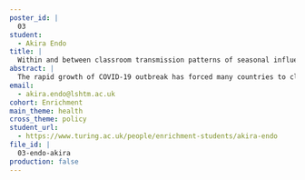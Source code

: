 ```yaml
---
poster_id: |
  03
student:
  - Akira Endo
title: |
  Within and between classroom transmission patterns of seasonal influenza inform management of COVID-19 in schools
abstract: |
  The rapid growth of COVID-19 outbreak has forced many countries to close schools to prevent the spread of the disease among students. Although this may have been necessary to mitigate the initial impact of the epidemic, extended school closures can cause detrimental effects on both students and their households, and now some countries including the UK have been planning to reopen schools. Such policies need be accompanied by a strategy to minimise the risk of school outbreaks, however, the transmission dynamics within students, e.g. how students may transmit the disease within and between classes is not well known. As a result, it is uncertain whether the currently discussed measures, including reducing classes or limiting the number of students attending schools, would have expected prevent effects on transmission. To answer these questions, we developed a mathematical model stratifying contacts within and between classes and applied it to the previous school influenza outbreak data. Using the estimated intensity of transmission in schools with different class sizes and student populations, we discuss the possible effects of intervention measures against school outbreaks of COVID-19.
email:
  - akira.endo@lshtm.ac.uk
cohort: Enrichment
main_theme: health
cross_theme: policy
student_url:
  - https://www.turing.ac.uk/people/enrichment-students/akira-endo
file_id: |
  03-endo-akira
production: false
---
```

